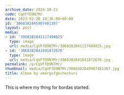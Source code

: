 ```yaml
---
archive_date: 2024-10-21
code: CqVFfD9N7Mr
date: 2023-03-28 10:36:00+00:00
id: '3068382845907481387'
layout: post
media:
- id: '3068382841117494025'
  type: image
  url: media/CqVFfD9N7Mr/3068382841117494025.jpg
- id: '3068382841041872676'
  type: image
  url: media/CqVFfD9N7Mr/3068382841041872676.jpg
permalink: /p/CqVFfD9N7Mr/
thumbnail: media/CqVFfD9N7Mr/3068382845907481387.jpg
title: Album by amargofgechechuri
---
```


This is where my thing for bordas started.